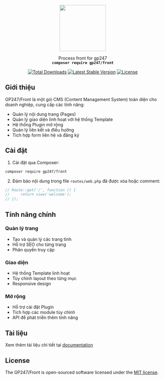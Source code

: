 <p align="center">
    <img src="https://static.gp247.net/logo/logo.png" width="150">
</p>
<p align="center">Process front for gp247<br>
    <code><b>composer require gp247/front</b></code></p>

<p align="center">
<a href="https://packagist.org/packages/gp247/front"><img src="https://poser.pugx.org/gp247/front/d/total.svg" alt="Total Downloads"></a>
<a href="https://packagist.org/packages/gp247/front"><img src="https://poser.pugx.org/gp247/front/v/stable.svg" alt="Latest Stable Version"></a>
<a href="https://packagist.org/packages/gp247/front"><img src="https://poser.pugx.org/gp247/front/license.svg" alt="License"></a>
</p>


## Giới thiệu

GP247/Front là một gói CMS (Content Management System) toàn diện cho doanh nghiệp, cung cấp các tính năng:

- Quản lý nội dung trang (Pages)
- Quản lý giao diện linh hoạt với hệ thống Template
- Hệ thống Plugin mở rộng
- Quản lý liên kết và điều hướng
- Tích hợp form liên hệ và đăng ký

## Cài đặt

1. Cài đặt qua Composer:
```bash
composer require gp247/front
```

2. Đảm bảo nội dung trong file `routes/web.php` đã được xóa hoặc comment:
```php
// Route::get('/', function () {
//     return view('welcome');
// });
```

## Tính năng chính

### Quản lý trang
- Tạo và quản lý các trang tĩnh
- Hỗ trợ SEO cho từng trang
- Phân quyền truy cập

### Giao diện
- Hệ thống Template linh hoạt
- Tùy chỉnh layout theo từng mục
- Responsive design

### Mở rộng
- Hỗ trợ cài đặt Plugin
- Tích hợp các module tùy chỉnh
- API để phát triển thêm tính năng

## Tài liệu
Xem thêm tài liệu chi tiết tại [documentation](https://gp247.net/vi/docs)

## License
The GP247/Front is open-sourced software licensed under the [MIT license](https://opensource.org/licenses/MIT). 